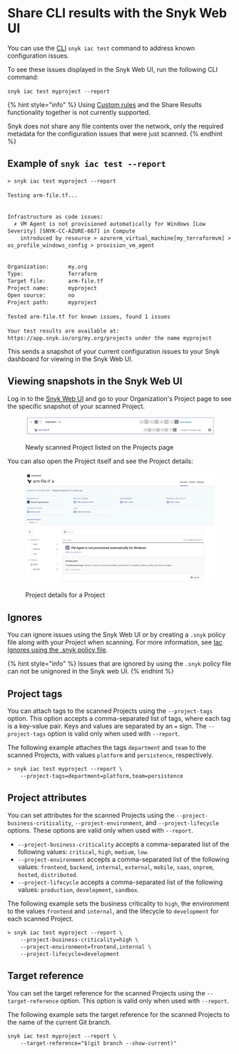 # Share CLI results with the Snyk Web UI

You can use the [CLI](../../../snyk-cli/) `snyk iac test` command to address known configuration issues.

To see these issues displayed in the Snyk Web UI, run the following CLI command:

`snyk iac test myproject --report`

{% hint style="info" %}
Using [Custom rules](../custom-rules/) and the Share Results functionality together is not currently supported.

Snyk does not share any file contents over the network, only the required metadata for the configuration issues that were just scanned.
{% endhint %}

## Example of `snyk iac test --report`

```
> snyk iac test myproject --report

Testing arm-file.tf...


Infrastructure as code issues:
  ✗ VM Agent is not provisioned automatically for Windows [Low Severity] [SNYK-CC-AZURE-667] in Compute
    introduced by resource > azurerm_virtual_machine[my_terraformvm] > os_profile_windows_config > provision_vm_agent


Organization:      my.org
Type:              Terraform
Target file:       arm-file.tf
Project name:      myproject
Open source:       no
Project path:      myproject

Tested arm-file.tf for known issues, found 1 issues

Your test results are available at: https://app.snyk.io/org/my.org/projects under the name myproject
```

This sends a snapshot of your current configuration issues to your Snyk dashboard for viewing in the Snyk Web UI.

## Viewing snapshots in the Snyk Web UI

Log in to the [Snyk Web UI](../../../getting-started/quickstart/create-a-snyk-account/logging-in-to-an-existing-account.md) and go to your Organization's Project page to see the specific snapshot of your scanned Project.

<figure><img src="../../../.gitbook/assets/image (349) (1) (1) (1) (1) (1) (1) (1) (1) (1) (1) (1).png" alt="Newly scanned Project listed on the Projects page"><figcaption><p>Newly scanned Project listed on the Projects page</p></figcaption></figure>

You can also open the Project itself and see the Project details:

<figure><img src="../../../.gitbook/assets/image (106) (1) (1) (1) (1) (1) (1) (1) (1) (1) (1) (1) (1) (1) (1) (1) (1) (1) (1) (1) (1) (1) (1) (1) (1) (1) (1) (1) (1) (1) (1) (1) (1) (1) (1) (1) (2).png" alt="Project details for a Project"><figcaption><p>Project details for a Project</p></figcaption></figure>

## **Ignores**

You can ignore issues using the Snyk Web UI or by creating a `.snyk` policy file along with your Project when scanning. For more information, see [Iac Ignores using the .snyk policy file](iac-ignores-using-the-.snyk-policy-file.md).

{% hint style="info" %}
Issues that are ignored by using the `.snyk` policy file can not be unignored in the Snyk web UI.
{% endhint %}

## Project tags

You can attach tags to the scanned Projects using the `--project-tags` option. This option accepts a comma-separated list of tags, where each tag is a key-value pair. Keys and values are separated by an `=` sign. The `--project-tags` option is valid only when used with `--report`.

The following example attaches the tags `department` and `team` to the scanned Projects, with values `platform` and `persistence`, respectively.

```
> snyk iac test myproject --report \
    --project-tags=department=platform,team=persistence
```

## Project attributes

You can set attributes for the scanned Projects using the `--project-business-criticality`, `--project-environment`, and `--project-lifecycle` options. These options are valid only when used with `--report`.

* `--project-business-criticality` accepts a comma-separated list of the following values: `critical`, `high`, `medium`, `low`.
* `--project-environment` accepts a comma-separated list of the following values: `frontend`, `backend`, `internal`, `external`, `mobile`, `saas`, `onprem`, `hosted`, `distributed`.
* `--project-lifecycle` accepts a comma-separated list of the following values: `production`, `development`, `sandbox`.

The following example sets the business criticality to `high`, the environment to the values `frontend` and `internal`, and the lifecycle to `development` for each scanned Project.

```
> snyk iac test myproject --report \
    --project-business-criticality=high \
    --project-environment=frontend,internal \
    --project-lifecycle=development
```

## Target reference

You can set the target reference for the scanned Projects using the `--target-reference` option. This option is valid only when used with `--report`.

The following example sets the target reference for the scanned Projects to the name of the current Git branch.

```
snyk iac test myproject --report \
    --target-reference="$(git branch --show-current)"
```
